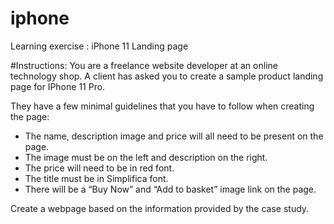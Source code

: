 # iphone
Learning exercise : iPhone 11 Landing page

#Instructions:
You are a freelance website developer at an online technology shop. A client has asked you to create a sample product landing page for IPhone 11 Pro.

They have a few minimal guidelines that you have to follow when creating the page:

- The name, description image and price will all need to be present on the page.
- The image must be on the left and description on the right. 
- The price will need to be in red font. 
- The title must be in Simplifica font. 
- There will be a “Buy Now” and “Add to basket” image link on the page.

Create a webpage based on the information provided by the case study.
